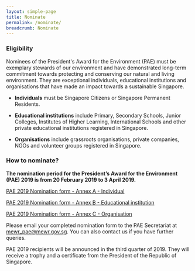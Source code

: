```yaml
---
layout: simple-page
title: Nominate
permalink: /nominate/
breadcrumb: Nominate
---
```


### Eligibility

Nominees of the President's Award for the Environment (PAE) must be exemplary stewards of our environment and have demonstrated long-term commitment towards protecting and conserving our natural and living environment. They are exceptional individuals, educational institutions and organisations that have made an impact towards a sustainable Singapore.

* **Individuals** must be Singapore Citizens or Singapore Permanent Residents.

* **Educational institutions** include Primary, Secondary Schools, Junior Colleges, Institutes of Higher Learning, International Schools and other private educational institutions registered in Singapore.

* **Organisations** include grassroots organisations, private companies, NGOs and volunteer groups registered in Singapore.

### How to nominate?

**The nomination period for the President’s Award for the Environment (PAE) 2019 is from 20 February 2019 to 3 April 2019.**

[PAE 2019 Nomination form - Annex A - Individual](/forms/pae-2019-nomination-annex-a-individual.docx)

[PAE 2019 Nomination form - Annex B - Educational institution](/forms/pae-2019-nomination-annex-b-educational-institution.docx)

[PAE 2019 Nomination form - Annex C - Organisation](/forms/pae-2019-nomination-annex-c-organisation.docx)

Please email your completed nomination form to the PAE Secretariat at <mewr_pae@mewr.gov.sg>. You can also contact us if you have further queries.

PAE 2019 recipients will be announced in the third quarter of 2019. They will receive a trophy and a certificate from the President of the Republic of Singapore.
